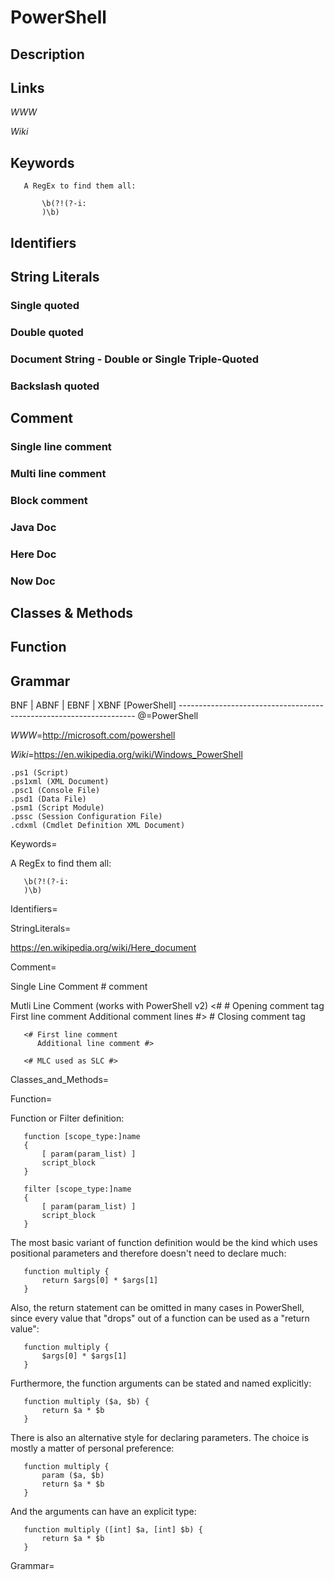 
# PowerShell

## Description


## Links

_WWW_

_Wiki_


## Keywords
~~~
   A RegEx to find them all:

       \b(?!(?-i:
       )\b)
~~~


## Identifiers


## String Literals

### Single quoted

### Double quoted

### Document String - Double or Single Triple-Quoted

### Backslash quoted


## Comment

### Single line comment

### Multi line comment

### Block comment

### Java Doc

### Here Doc

### Now Doc


## Classes & Methods


## Function


## Grammar

BNF | ABNF | EBNF | XBNF
[PowerShell] -------------------------------------------------------------------
@=PowerShell

_WWW_=http://microsoft.com/powershell

_Wiki_=https://en.wikipedia.org/wiki/Windows_PowerShell



    .ps1 (Script)
    .ps1xml (XML Document)
    .psc1 (Console File)
    .psd1 (Data File)
    .psm1 (Script Module)
    .pssc (Session Configuration File)
    .cdxml (Cmdlet Definition XML Document)



Keywords=

   A RegEx to find them all:

       \b(?!(?-i:
       )\b)

Identifiers=

StringLiterals=

   https://en.wikipedia.org/wiki/Here_document

Comment=

   Single Line Comment
       # comment

   Mutli Line Comment (works with PowerShell v2)
       <#                          # Opening comment tag
           First line comment
           Additional comment lines
       #>                          # Closing comment tag

       <# First line comment
          Additional line comment #>

       <# MLC used as SLC #>

Classes_and_Methods=

Function=

   Function or Filter definition:

       function [scope_type:]name
       {
           [ param(param_list) ]
           script_block
       }

       filter [scope_type:]name
       {
           [ param(param_list) ]
           script_block
       }

   The most basic variant of function definition would be the kind which uses
   positional parameters and therefore doesn't need to declare much:

       function multiply {
           return $args[0] * $args[1]
       }

   Also, the return statement can be omitted in many cases in PowerShell, since
   every value that "drops" out of a function can be used as a "return value":

       function multiply {
           $args[0] * $args[1]
       }

   Furthermore, the function arguments can be stated and named explicitly:

       function multiply ($a, $b) {
           return $a * $b
       }

   There is also an alternative style for declaring parameters. The choice is
   mostly a matter of personal preference:

       function multiply {
           param ($a, $b)
           return $a * $b
       }

   And the arguments can have an explicit type:

       function multiply ([int] $a, [int] $b) {
           return $a * $b
       }

Grammar=

